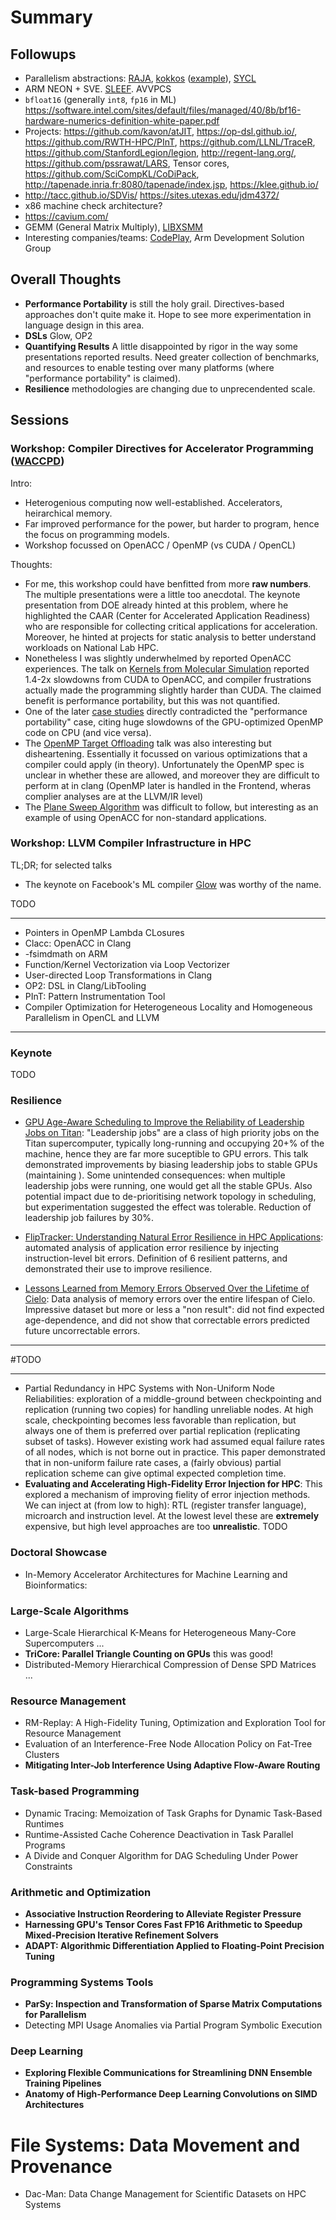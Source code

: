 # Summary

## Followups

* Parallelism abstractions: [RAJA](https://github.com/LLNL/RAJA), [kokkos](https://github.com/kokkos/kokkos) ([example](https://github.com/UoB-HPC/advanced-hpc-examples/blob/master/Kokkos/vecadd-kokkos.cpp)), [SYCL](https://www.khronos.org/registry/SYCL/specs/sycl-1.2.pdf)
* ARM NEON + SVE. [SLEEF](https://github.com/shibatch/sleef). AVVPCS
* `bfloat16` (generally `int8`, `fp16` in ML) https://software.intel.com/sites/default/files/managed/40/8b/bf16-hardware-numerics-definition-white-paper.pdf
* Projects: https://github.com/kavon/atJIT, https://op-dsl.github.io/,
  https://github.com/RWTH-HPC/PInT, https://github.com/LLNL/TraceR, https://github.com/StanfordLegion/legion, http://regent-lang.org/, https://github.com/pssrawat/LARS, Tensor cores, https://github.com/SciCompKL/CoDiPack, http://tapenade.inria.fr:8080/tapenade/index.jsp, https://klee.github.io/
* http://tacc.github.io/SDVis/ https://sites.utexas.edu/jdm4372/
* x86 machine check architecture?
* https://cavium.com/
* GEMM (General Matrix Multiply), [LIBXSMM](https://github.com/hfp/libxsmm)
* Interesting companies/teams: [CodePlay](https://www.codeplay.com/), Arm Development Solution Group


## Overall Thoughts

* **Performance Portability** is still the holy grail. Directives-based approaches don't quite make it. Hope to see more experimentation in language design in this area.
* **DSLs** Glow, OP2
* **Quantifying Results** A little disappointed by rigor in the way some presentations reported results. Need greater collection of benchmarks, and resources to enable testing over many platforms (where "performance portability" is claimed).
* **Resilience** methodologies are changing due to unprecendented scale.

## Sessions

### Workshop: Compiler Directives for Accelerator Programming ([WACCPD](https://waccpd.org/))

Intro:

* Heterogenious computing now well-established. Accelerators, heirarchical
  memory.
* Far improved performance for the power, but harder to program, hence the
  focus on programming models.
* Workshop focussed on OpenACC / OpenMP (vs CUDA / OpenCL)

Thoughts:

* For me, this workshop could have benfitted from more __raw numbers__. The
  multiple presentations were a little too anecdotal. The keynote presentation
  from DOE already hinted at this problem, where he highlighted the CAAR (Center for Accelerated Application Readiness) who are responsible for collecting critical applications for acceleration. Moreover, he hinted at projects for static analysis to better understand workloads on National Lab HPC.
* Nonetheless I was slightly underwhelmed by reported OpenACC experiences. The talk on [Kernels from Molecular Simulation](https://sc18.supercomputing.org/presentation/?id=ws_waccpd110&sess=sess155) reported 1.4-2x slowdowns from CUDA to OpenACC, and compiler frustrations actually made the programming slightly harder than CUDA. The claimed benefit is performance portability, but this was not quantified.
* One of the later [case studies](https://sc18.supercomputing.org/presentation/?id=ws_waccpd109&sess=sess155) directly contradicted the "performance portability" case, citing huge slowdowns of the GPU-optimized OpenMP code on CPU (and vice versa).
* The [OpenMP Target Offloading](https://sc18.supercomputing.org/presentation/?id=ws_waccpd104&sess=sess155) talk was also interesting but disheartening. Essentially it focussed on various optimizations that a compiler could apply (in theory). Unfortunately the OpenMP spec is unclear in whether these are allowed, and moreover they are difficult to perform at in clang (OpenMP later is handled in the Frontend, wheras complier analyses are at the LLVM/IR level)
* The [Plane Sweep Algorithm](https://sc18.supercomputing.org/presentation/?id=ws_waccpd108&sess=sess155) was difficult to follow, but interesting as an example of using OpenACC for non-standard applications.

### Workshop: LLVM Compiler Infrastructure in HPC

TL;DR; for selected talks

* The keynote on Facebook's ML compiler [Glow](https://facebook.ai/developers/tools/glow) was worthy of the name.

TODO

---

* Pointers in OpenMP Lambda CLosures
* Clacc: OpenACC in Clang
* -fsimdmath on ARM
* Function/Kernel Vectorization via Loop Vectorizer
* User-directed Loop Transformations in Clang
* OP2: DSL in Clang/LibTooling
* PInT: Pattern Instrumentation Tool
* Compiler Optimization for Heterogeneous Locality and Homogeneous Parallelism in OpenCL and LLVM

---

### Keynote

TODO

### Resilience

* [GPU Age-Aware Scheduling to Improve the Reliability of Leadership Jobs on Titan](papers/pap262s4-file1.pdf): "Leadership jobs" are a class of high priority jobs on the Titan supercomputer, typically long-running and occupying 20+% of the machine, hence they are far more suceptible to GPU errors. This talk demonstrated improvements by biasing leadership jobs to stable GPUs (maintaining ). Some unintended consequences: when multiple leadership jobs were running, one would get all the stable GPUs. Also potential impact due to de-prioritising network topology in scheduling, but experimentation suggested the effect was tolerable. Reduction of leadership job failures by 30%.

* [FlipTracker: Understanding Natural Error Resilience in HPC Applications](papers/pap109s4-file1.pdf): automated analysis of application error resilience by injecting instruction-level bit errors. Definition of 6 resilient patterns, and demonstrated their use to improve resilience.

* [Lessons Learned from Memory Errors Observed Over the Lifetime of Cielo](papers/pap392s4-file1.pdf): Data analysis of memory errors over the entire lifespan of Cielo. Impressive dataset but more or less a "non result": did not find expected age-dependence, and did not show that correctable errors predicted future uncorrectable errors.

---

#TODO

---

* Partial Redundancy in HPC Systems with Non-Uniform Node Reliabilities: exploration of a middle-ground between checkpointing and replication (running two copies) for handling unreliable nodes. At high scale, checkpointing becomes less favorable than replication, but always one of them is preferred over partial replication (replicating subset of tasks). However existing work had assumed equal failure rates of all nodes, which is not borne out in practice. This paper demonstrated that in non-uniform failure rate cases, a (fairly obvious) partial replication scheme can give optimal expected completion time.
* **Evaluating and Accelerating High-Fidelity Error Injection for HPC**: This explored a mechanism of improving fielity of error injection methods. We can inject at (from low to high): RTL (register transfer language), microarch and instruction level. At the lowest level these are __extremely__ expensive, but high level approaches are too __unrealistic__. TODO

### Doctoral Showcase

* In-Memory Accelerator Architectures for Machine Learning and Bioinformatics: 

### Large-Scale Algorithms

* Large-Scale Hierarchical K-Means for Heterogeneous Many-Core Supercomputers
  ...
* **TriCore: Parallel Triangle Counting on GPUs**
  this was good!
* Distributed-Memory Hierarchical Compression of Dense SPD Matrices
  ...

### Resource Management

* RM-Replay: A High-Fidelity Tuning, Optimization and Exploration Tool for Resource Management 
* Evaluation of an Interference-Free Node Allocation Policy on Fat-Tree Clusters 
* **Mitigating Inter-Job Interference Using Adaptive Flow-Aware Routing**

### Task-based Programming

* Dynamic Tracing: Memoization of Task Graphs for Dynamic Task-Based Runtimes
* Runtime-Assisted Cache Coherence Deactivation in Task Parallel Programs
* A Divide and Conquer Algorithm for DAG Scheduling Under Power Constraints

### Arithmetic and Optimization

* **Associative Instruction Reordering to Alleviate Register Pressure**
* **Harnessing GPU's Tensor Cores Fast FP16 Arithmetic to Speedup Mixed-Precision Iterative Refinement Solvers**
* **ADAPT: Algorithmic Differentiation Applied to Floating-Point Precision Tuning**

### Programming Systems Tools

* **ParSy: Inspection and Transformation of Sparse Matrix Computations for Parallelism**
* Detecting MPI Usage Anomalies via Partial Program Symbolic Execution



### Deep Learning

* **Exploring Flexible Communications for Streamlining DNN Ensemble Training Pipelines**
* **Anatomy of High-Performance Deep Learning Convolutions on SIMD Architectures**


# File Systems: Data Movement and Provenance

* Dac-Man: Data Change Management for Scientific Datasets on HPC Systems 
